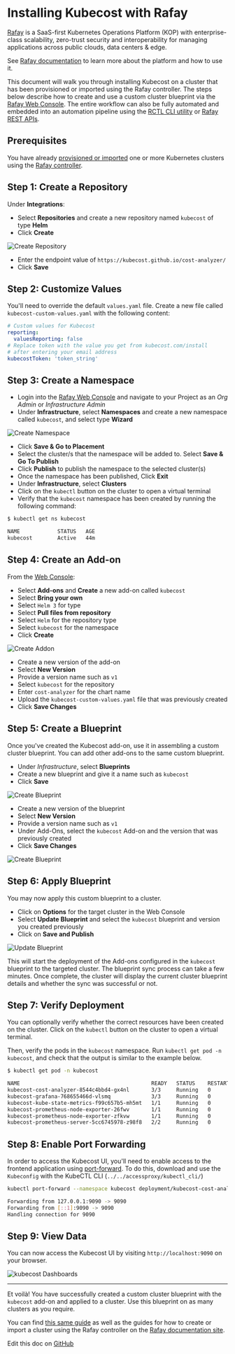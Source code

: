 Installing Kubecost with Rafay
================

[Rafay](https://rafay.co) is a SaaS-first Kubernetes Operations Platform (KOP) with enterprise-class scalability, zero-trust security and interoperability for managing applications across public clouds, data centers & edge.

See [Rafay documentation](https://docs.rafay.co/) to learn more about the platform and how to use it.

This document will walk you through installing Kubecost on a cluster that has been provisioned or imported using the Rafay controller. The steps below describe how to create and use a custom cluster blueprint via the [Rafay Web Console](https://console.rafay.dev/). The entire workflow can also be fully automated and embedded into an automation pipeline using the [RCTL CLI utility](https://docs.rafay.co/cli/overview/) or [Rafay REST APIs](https://docs.rafay.co/api/apis/).

## Prerequisites

You have already [provisioned or imported](https://docs.rafay.co/learn/overview/) one or more Kubernetes clusters using the [Rafay controller](https://console.rafay.dev/).

## Step 1: Create a Repository

Under **Integrations**:

- Select **Repositories** and create a new repository named `kubecost` of type **Helm**
- Click **Create**

![Create Repository](https://raw.githubusercontent.com/kubecost/docs/main/images/kubecost-repository-1.png)

- Enter the endpoint value of `https://kubecost.github.io/cost-analyzer/`
- Click **Save**

## Step 2: Customize Values

You'll need to override the default `values.yaml` file. Create a new file called `kubecost-custom-values.yaml` with the following content:

```yaml
# Custom values for Kubecost
reporting:
  valuesReporting: false
# Replace token with the value you get from kubecost.com/install
# after entering your email address
kubecostToken: 'token_string'
```

## Step 3: Create a Namespace

- Login into the [Rafay Web Console](https://console.rafay.dev/) and navigate to your Project as an _Org Admin_ or _Infrastructure Admin_
- Under **Infrastructure**, select **Namespaces** and create a new namespace called `kubecost`, and select type **Wizard**

![Create Namespace](https://raw.githubusercontent.com/kubecost/docs/main/images/kubecost-namespace-1.png)

- Click **Save & Go to Placement**
- Select the cluster/s that the namespace will be added to. Select **Save & Go To Publish**
- Click **Publish** to publish the namespace to the selected cluster(s)
- Once the namespace has been published, Click **Exit**
- Under **Infrastructure**, select **Clusters**
- Click on the `kubectl` button on the cluster to open a virtual terminal
- Verify that the `kubecost` namespace has been created by running the following command:

```sh
$ kubectl get ns kubecost

NAME            STATUS   AGE
kubecost        Active   44m
```

## Step 4: Create an Add-on

From the [Web Console](https://console.rafay.dev/):

- Select **Add-ons** and **Create** a new add-on called `kubecost`
- Select **Bring your own**
- Select `Helm 3` for type
- Select **Pull files from repository**
- Select `Helm` for the repository type
- Select `kubecost` for the namespace
- Click **Create**

![Create Addon](https://raw.githubusercontent.com/kubecost/docs/main/images/kubecost-addon-1.png)

- Create a new version of the add-on
- Select **New Version**
- Provide a version name such as `v1`
- Select `kubecost` for the repository
- Enter `cost-analyzer` for the chart name
- Upload the `kubecost-custom-values.yaml` file that was previously created
- Click **Save Changes**

## Step 5: Create a Blueprint

Once you've created the Kubecost add-on, use it in assembling a custom cluster blueprint. You can add other add-ons to the same custom blueprint.

- Under _Infrastructure_, select **Blueprints**
- Create a new blueprint and give it a name such as `kubecost`
- Click **Save**

![Create Blueprint](https://raw.githubusercontent.com/kubecost/docs/main/images/kubecost-blueprint-1.png)

- Create a new version of the blueprint
- Select **New Version**
- Provide a version name such as `v1`
- Under Add-Ons, select the `kubecost` Add-on and the version that was previously created
- Click **Save Changes**

![Create Blueprint](https://raw.githubusercontent.com/kubecost/docs/main/images/kubecost-blueprint-2.png)

## Step 6: Apply Blueprint

You may now apply this custom blueprint to a cluster.

- Click on **Options** for the target cluster in the Web Console
- Select **Update Blueprint** and select the `kubecost` blueprint and version you created previously
- Click on **Save and Publish**

![Update Blueprint](https://raw.githubusercontent.com/kubecost/docs/main/images/kubecost-blueprint-3.png)

This will start the deployment of the Add-ons configured in the `kubecost` blueprint to the targeted cluster. The blueprint sync process can take a few minutes. Once complete, the cluster will display the current cluster blueprint details and whether the sync was successful or not.

## Step 7: Verify Deployment

You can optionally verify whether the correct resources have been created on the cluster. Click on the `kubectl` button on the cluster to open a virtual terminal.

Then, verify the pods in the `kubecost` namespace. Run `kubectl get pod -n kubecost`, and check that the output is similar to the example below.

```sh
$ kubectl get pod -n kubecost

NAME                                          READY   STATUS    RESTARTS   AGE
kubecost-cost-analyzer-8544c4bbd4-gx4nl       3/3     Running   0          6m23s
kubecost-grafana-768655466d-vlsmq             3/3     Running   0          6m23s
kubecost-kube-state-metrics-f99c657b5-mh5mt   1/1     Running   0          6m23s
kubecost-prometheus-node-exporter-26fwv       1/1     Running   0          6m23s
kubecost-prometheus-node-exporter-zfkvw       1/1     Running   0          6m23s
kubecost-prometheus-server-5cc6745978-z98f8   2/2     Running   0          6m23s
```

## Step 8: Enable Port Forwarding

In order to access the Kubecost UI, you'll need to enable access to the frontend application using [port-forward](https://kubernetes.io/docs/tasks/access-application-cluster/port-forward-access-application-cluster/). To do this, download and use the `Kubeconfig` with the KubeCTL CLI (`../../accessproxy/kubectl_cli/`)

```sh
kubectl port-forward --namespace kubecost deployment/kubecost-cost-analyzer 9090

Forwarding from 127.0.0.1:9090 -> 9090
Forwarding from [::1]:9090 -> 9090
Handling connection for 9090
```

## Step 9: View Data

You can now access the Kubecost UI by visiting `http://localhost:9090` on your browser.

![kubecost Dashboards](https://raw.githubusercontent.com/kubecost/docs/main/images/kubecost-view-1.png)

---

Et voilà! You have successfully created a custom cluster blueprint with the `kubecost` add-on and applied to a cluster. Use this blueprint on as many clusters as you require.

You can find [this same guide](https://docs.rafay.co/recipes/cost/kubecost/) as well as the guides for how to create or import a cluster using the Rafay controller on the [Rafay documentation site](https://docs.kubecost.com/custom-prom.html#troubleshooting-issues).

Edit this doc on [GitHub](https://github.com/kubecost/docs/blob/main/rafay.md)


<!--- {"article":"4413635957271","section":"4402815636375","permissiongroup":"1500001277122"} --->